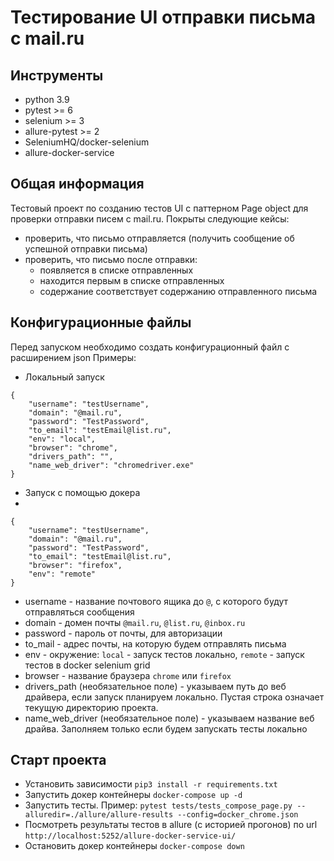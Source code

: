 # Тестирование UI отправки письма с mail.ru

## Инструменты
- python 3.9
- pytest >= 6
- selenium >= 3
- allure-pytest >= 2
- SeleniumHQ/docker-selenium
- allure-docker-service

## Общая информация
Тестовый проект по созданию тестов UI с паттерном Page object для проверки отправки писем с mail.ru.
Покрыты следующие кейсы:
- проверить, что письмо отправляется (получить сообщение об успешной отправки письма)
- проверить, что письмо после отправки:
  - появляется в списке отправленных
  - находится первым в списке отправленных
  - содержание соответствует содержанию отправленного письма

## Конфигурационные файлы
Перед запуском необходимо создать конфигурационный файл с расширением json
Примеры:
- Локальный запуск
```
{
    "username": "testUsername",
    "domain": "@mail.ru",
    "password": "TestPassword",
    "to_email": "testEmail@list.ru",
    "env": "local",
    "browser": "chrome",
    "drivers_path": "",
    "name_web_driver": "chromedriver.exe"
}
```
- Запуск с помощью докера
- 
```
{
    "username": "testUsername",
    "domain": "@mail.ru",
    "password": "TestPassword",
    "to_email": "testEmail@list.ru",
    "browser": "firefox",
    "env": "remote"
}
```

- username - название почтового ящика до `@`, с которого будут отправляться сообщения
- domain - домен почты `@mail.ru`, `@list.ru`, `@inbox.ru`
- password - пароль от почты, для авторизации
- to_mail - адрес почты, на которую будем отправлять письма
- env - окружение: `local` - запуск тестов локально, `remote` - запуск тестов в docker selenium grid
- browser - название браузера `chrome` или `firefox`
- drivers_path (необязательное поле) - указываем путь до веб драйвера, если запуск планируем локально. Пустая строка означает текущую директорию проекта.
- name_web_driver (необязательное поле) - указываем название веб драйва. Заполняем только если будем запускать тесты локально

## Старт проекта
- Установить зависимости `pip3 install -r requirements.txt`
- Запустить докер контейнеры `docker-compose up -d`
- Запустить тесты. Пример: `pytest tests/tests_compose_page.py --alluredir=./allure/allure-results --config=docker_chrome.json`
- Посмотреть результаты тестов в allure (с историей прогонов) по url `http://localhost:5252/allure-docker-service-ui/`
- Остановить докер контейнеры `docker-compose down`
